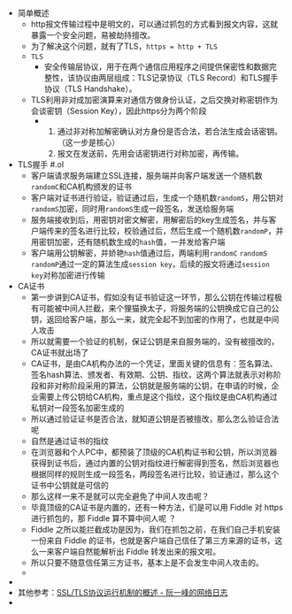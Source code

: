 - 简单概述
	- http报文传输过程中是明文的，可以通过抓包的方式看到报文内容，这就暴露一个安全问题，易被劫持擅改。
	- 为了解决这个问题，就有了TLS，`https = http + TLS`
	- `TLS`
		- 安全传输层协议，用于在两个通信应用程序之间提供保密性和数据完整性，该协议由两层组成：TLS记录协议（TLS Record）和TLS握手协议（TLS Handshake）。
	- TLS利用非对成加密演算来对通信方做身份认证，之后交换对称密钥作为会谈密钥（Session Key），因此https分为两个阶段
		- 1. 通过非对称加解密确认对方身份是否合法，若合法生成会话密钥。（这一步是核心）
		  2. 报文在发送前，先用会话密钥进行对称加密，再传输。
- TLS握手 #.ol
	- 客户端请求服务端建立SSL连接，服务端并向客户端发送一个随机数`randomC`和CA机构颁发的证书
	- 客户端对证书进行验证，验证通过后，生成一个随机数`randomS`，用公钥对`randomS`加密，同时用`randomS`生成一段签名，发送给服务端
	- 服务端接收到后，用密钥对密文解密，用解密后的key生成签名，并与客户端传来的签名进行比较，校验通过后，然后生成一个随机数`randomP`，并用密钥加密，还有随机数生成的`hash`值，一并发给客户端
	- 客户端用公钥解密，并娇艳`hash`值通过后，两端利用`randomC` `randomS` `randomP`通过一定的算法生成`session key`，后续的报文将通过`session key`对称加密进行传输
- CA证书
	- 第一步讲到CA证书，假如没有证书验证这一环节，那么公钥在传输过程极有可能被中间人拦截，来个狸猫换太子，将服务端的公钥换成它自己的公钥，返回给客户端，那么一来，就完全起不到加密的作用了，也就是中间人攻击
	- 所以就需要一个验证的机制，保证公钥是来自服务端的，没有被擅改的，CA证书就出场了
	- CA证书，是由CA机构办法的一个凭证，里面关键的信息有：签名算法、签名hash算法、颁发者、有效期、公钥、指纹，这两个算法就表示对称阶段和非对称阶段采用的算法，公钥就是服务端的公钥，在申请的时候，企业需要上传公钥给CA机构，重点是这个指纹，这个指纹是由CA机构通过私钥对一段签名加密生成的
	- 所以通过验证证书是否合法，就知道公钥是否被擅改，那么怎么验证合法呢
	- 自然是通过证书的指纹
	- 在浏览器和个人PC中，都预装了顶级的CA机构证书和公钥，所以浏览器获得到证书后，通过内置的公钥对指纹进行解密得到签名，然后浏览器也根据同样的规则生成一段签名，两段签名进行比较，验证通过，那么这个证书中公钥就是可信的
	- 那么这样一来不是就可以完全避免了中间人攻击呢？
	- 毕竟顶级的CA证书是内置的，还有一种方法，们是可以用 Fiddle 对 https 进行抓包的，那 Fiddle 算不算中间人呢 ？
	- Fiddle 之所以能拦截成功是因为，我们在抓包之前，在我们自己手机安装一份来自 Fiddle 的证书，也就是客户端自己信任了第三方来源的证书，这么一来客户端自然能解析出 Fiddle 转发出来的报文啦。
	- 所以只要不随意信任第三方证书，基本上是不会发生中间人攻击的。
	-
-
- 其他参考：[SSL/TLS协议运行机制的概述 - 阮一峰的网络日志](https://www.ruanyifeng.com/blog/2014/02/ssl_tls.html)
-